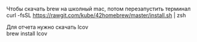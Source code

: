 Чтобы скачать brew на школный mac, потом перезапустить терминал  \
curl -fsSL https://rawgit.com/kube/42homebrew/master/install.sh | zsh

Для отчета нужно скачать lcov \
brew install lcov